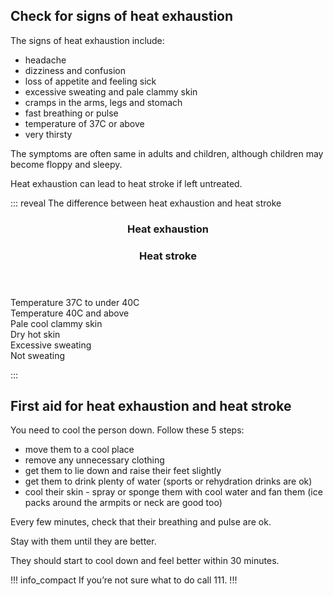 ## Check for signs of heat exhaustion 

The signs of heat exhaustion include: 

- headache
- dizziness and confusion 
- loss of appetite and feeling sick 
- excessive sweating and pale clammy skin 
- cramps in the arms, legs and stomach
- fast breathing or pulse 
- temperature of 37C or above 
- very thirsty

The symptoms are often same in adults and children, although children may become floppy and sleepy. 

Heat exhaustion can lead to heat stroke if left untreated.

::: reveal The difference between heat exhaustion and heat stroke 

<article class="panel panel--compare">
  <header class="grid-row">
    <div class="column--one-half"><h3>Heat exhaustion</h3></div>
    <div class="column--one-half"><h3>Heat stroke</h3></div>
  </header>
  <div class="grid-row">
    <div class="column--one-half">Temperature 37C to under 40C</div>
    <div class="column--one-half">Temperature 40C and above</div>
  </div>
  <div class="grid-row">
    <div class="column--one-half">Pale cool clammy skin</div>
    <div class="column--one-half">Dry hot skin</div>
  </div>
  <div class="grid-row">
    <div class="column--one-half">Excessive sweating</div>
    <div class="column--one-half">Not sweating </div>
  </div>
</article>

:::

## First aid for heat exhaustion and heat stroke

You need to cool the person down. Follow these 5 steps: 

- move them to a cool place 
- remove any unnecessary clothing 
- get them to lie down and raise their feet slightly 
- get them to drink plenty of water (sports or rehydration drinks are ok) 
- cool their skin - spray or sponge them with cool water and fan them (ice packs around the armpits or neck are good too)

Every few minutes, check that their breathing and pulse are ok. 

Stay with them until they are better. 

They should start to cool down and feel better within 30 minutes. 

!!! info_compact
If you’re not sure what to do call 111. 
!!!